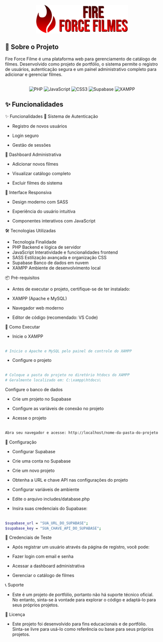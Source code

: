 

 <p align="center">
    <img src="img/logofire.svg" width="300px">
</p>





<h2 id="templates">📖 Sobre o Projeto</h2>

Fire Force Filme é uma plataforma web para gerenciamento de catálogo de filmes. Desenvolvido como projeto de portfólio, o sistema permite o registro de usuários, autenticação segura e um painel administrativo completo para adicionar e gerenciar filmes.
<br>
<br>


<div align="center"><img src="https://img.shields.io/badge/PHP-777BB4?style=for-the-badge&logo=php&logoColor=white" alt="PHP"> <img src="https://img.shields.io/badge/JavaScript-F7DF1E?style=for-the-badge&logo=javascript&logoColor=black" alt="JavaScript"> <img src="https://img.shields.io/badge/CSS3-1572B6?style=for-the-badge&logo=css3&logoColor=white" alt="CSS3"> <img src="https://img.shields.io/badge/Supabase-3ECF8E?style=for-the-badge&logo=supabase&logoColor=white" alt="Supabase"> <img src="https://img.shields.io/badge/XAMPP-FB7A24?style=for-the-badge&logo=xampp&logoColor=white" alt="XAMPP"></div>

<h2 id="contribute">✨ Funcionalidades</h2>


✨ Funcionalidades
👤 Sistema de Autenticação

- Registro de novos usuários

- Login seguro

- Gestão de sessões

🎥 Dashboard Administrativa

- Adicionar novos filmes

- Visualizar catálogo completo

- Excluir filmes do sistema

🎨 Interface Responsiva

- Design moderno com SASS

- Experiência do usuário intuitiva

- Componentes interativos com JavaScript

🛠️ Tecnologias Utilizadas
- Tecnologia	Finalidade
- PHP	Backend e lógica de servidor
- JavaScript	Interatividade e funcionalidades frontend
- SASS	Estilização avançada e organização CSS
- Supabase	Banco de dados em nuvem
- XAMPP	Ambiente de desenvolvimento local

📦 Pré-requisitos
- Antes de executar o projeto, certifique-se de ter instalado:

- XAMPP (Apache e MySQL)

- Navegador web moderno

- Editor de código (recomendado: VS Code)


🚀 Como Executar
- Inicie o XAMPP


```bash

# Inicie o Apache e MySQL pelo painel de controle do XAMPP
```
- Configure o projeto

```bash

# Coloque a pasta do projeto no diretório htdocs do XAMPP
# Geralmente localizado em: C:\xampp\htdocs\
```

Configure o banco de dados

- Crie um projeto no Supabase

- Configure as variáveis de conexão no projeto

- Acesse o projeto


```bash

Abra seu navegador e acesse: http://localhost/nome-da-pasta-do-projeto
```

🔧 Configuração
- Configurar Supabase

- Crie uma conta no Supabase

- Crie um novo projeto

- Obtenha a URL e chave API nas configurações do projeto

- Configurar variáveis de ambiente

- Edite o arquivo includes/database.php

- Insira suas credenciais do Supabase:


```bash

$supabase_url = "SUA_URL_DO_SUPABASE";
$supabase_key = "SUA_CHAVE_API_DO_SUPABASE";
```
👤 Credenciais de Teste
- Após registrar um usuário através da página de registro, você pode:

- Fazer login com email e senha

- Acessar a dashboard administrativa

- Gerenciar o catálogo de filmes

📞 Suporte
- Este é um projeto de portfólio, portanto não há suporte técnico oficial. No entanto, sinta-se à vontade para explorar o código e adaptá-lo para seus próprios projetos.

📄 Licença
- Este projeto foi desenvolvido para fins educacionais e de portfólio. Sinta-se livre para usá-lo como referência ou base para seus próprios projetos.